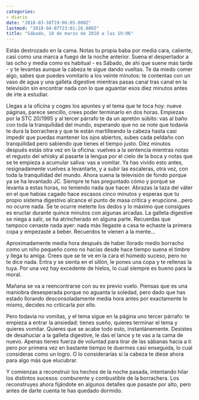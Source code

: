 ```yaml
---
categories:
- diario
date: "2018-03-10T19:06:05.000Z"
lastmod: "2018-04-07T23:01:26.000Z"
title: "Sábado, 10 de marzo de 2018 a las 19:06"
---
```


Estás destrozado en la cama. Notas tu propia baba por media cara, caliente, casi como una marca a fuego de la noche anterior. Suena el despertador a las ocho y media como es habitual - es Sábado, de ahí que suene más tarde - y te levantas aunque la cabeza te sigue dando vueltas. Te da miedo comer algo, sabes que puedes vomitarlo a los veinte minutos: te contentas con un vaso de agua y una galleta digestive mientras pasas canal tras canal en la televisión sin encontrar nada con lo que aguantar esos diez minutos antes de irte a estudiar.

Llegas a la oficina y coges los apuntes y el tema que te toca hoy: nueve páginas, parece sencillo, crees poder terminarlo en dos horas. Empiezas por la STC 20/1995 y al tercer párrafo te da un apretón súbito: vas al baño con toda la tranquilidad del mundo, esperando que no se note que todavía te dura la borrachera y que te están martilleando la cabeza hasta casi impedir que puedas mantener los ojos abiertos, subes cada peldaño con tranquilidad pero sabiendo que tienes el tiempo justo.
Diez minutos después estás otra vez en la oficina: vuelves a la sentencia mientras notas el regusto del whisky al pasarte la lengua por el cielo de la boca y notas que se te empieza a acumular saliva: vas a vomitar. Ya has vivido esto antes, resignadamente vuelves a levantarte, y a subir las escaleras, otra vez, con toda la tranquilidad del mundo. Ahora suena la televisión de fondo porque ya se ha levantado JC. Siempre te has preguntado cómo y porqué se levanta a estas horas, no teniendo nada que hacer.
Abrazas la taza del váter en el que habías cagado hace escasos cinco minutos y esperas que tu propio sistema digestivo alcance el punto de masa crítica y erupcione...pero no ocurre nada. Se te ocurre meterte los dedos y lo máximo que consigues es eructar durante quince minutos con algunas arcadas. La galleta digestive se niega a salir, se ha atrincherado en alguna parte. Recuerdas que tampoco cenaste nada ayer: nada más llegaste a casa te echaste la primera copa y empezaste a beber. Recuerdos te vienen a la mente...

Aproximadamente media hora después de haber llorado medio borracho como un niño pequeño como no hacías desde hace tiempo suena el timbre y llega tu amiga. Crees que se te ve en la cara el húmedo suceso, pero no te dice nada. Entra y se sienta en el sillón, le pones una copa y te rellenas la tuya. Por una vez hay excedente de hielos, lo cual siempre es bueno para la moral.

Mañana se va a reencontrarse con su ex previo vuelo. Piensas que es una maniobra desesperada porque no aguanta la soledad, pero dado que has estado llorando desconsoladamente media hora antes por exactamente lo mismo, decides no criticarla por ello.

Pero todavía no vomitas, y el tema sigue en la página uno tercer párrafo: te empieza a entrar la ansiedad: tienes sueño, quieres terminar el tema y quieres vomitar. Quieres que se acabe todo esto, instantánemente. Desistes de desahuciar a la galleta digestive, le das el lance y te vas a la cama de nuevo. Apenas tienes fuerza de voluntad para tirar de las sábanas hacia a ti pero por primera vez en bastante tiempo te duermes casi enseguida, lo cual consideras como un logro. O lo considerarías si la cabeza te diese ahora para algo más que elucubrar.

Y comienzas a reconstruir los hechos de la noche pasada, intentando hilar los distintos sucesos: comburente y combustible de la borrachera. Los reconstruyes ahora fijándote en algunos detalles que pasaste por alto, pero antes de darte cuenta te has quedado dormido.